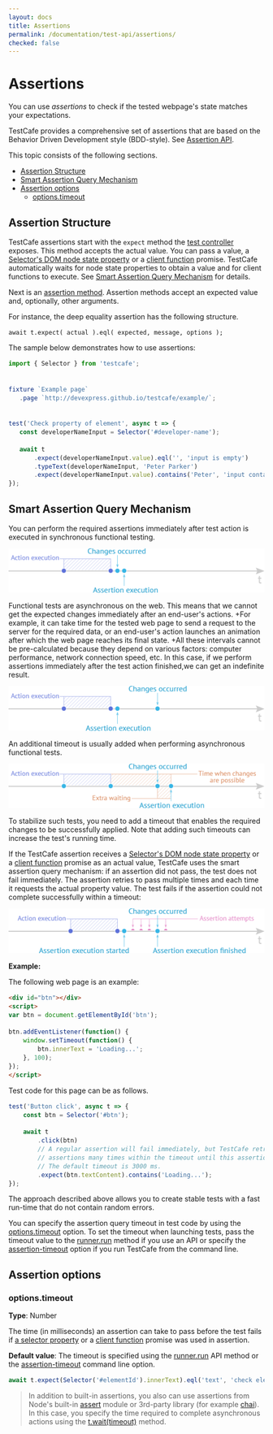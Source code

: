 ```yaml
---
layout: docs
title: Assertions
permalink: /documentation/test-api/assertions/
checked: false
---
```

# Assertions

You can use *assertions* to check if the tested webpage's state matches your expectations.

TestCafe provides a comprehensive set of assertions that are based on the Behavior Driven Development style (BDD-style).
See [Assertion API](assertion-api.md).

This topic consists of the following sections.

* [Assertion Structure](#assertion-structure)
* [Smart Assertion Query Mechanism](#smart-assertion-query-mechanism)
* [Assertion options](#assertion-options)
  * [options.timeout](#optionstimeout)

## Assertion Structure

TestCafe assertions start with the `expect` method the [test controller](../test-code-structure.html#test-controller) exposes.
This method accepts the actual value. You can pass a value, a [Selector's DOM node state property](../selecting-page-elements/selectors/using-selectors.md#define-assertion-actual-value)
or a [client function](../obtaining-data-from-the-client/README.md) promise.
TestCafe automatically waits for node state properties to obtain a value and for client functions to execute.
See [Smart Assertion Query Mechanism](#smart-assertion-query-mechanism) for details.

Next is an [assertion method](assertion-api.md). Assertion methods accept an expected value
and, optionally, other arguments.

For instance, the deep equality assertion has the following structure.

```text
await t.expect( actual ).eql( expected, message, options );
```

The sample below demonstrates how to use assertions:

```js
import { Selector } from 'testcafe';


fixture `Example page`
   .page `http://devexpress.github.io/testcafe/example/`;


test('Check property of element', async t => {
   const developerNameInput = Selector('#developer-name');

   await t
       .expect(developerNameInput.value).eql('', 'input is empty')
       .typeText(developerNameInput, 'Peter Parker')
       .expect(developerNameInput.value).contains('Peter', 'input contains text "Peter"');
});
```

## Smart Assertion Query Mechanism

You can perform the required assertions immediately after test action is executed in synchronous functional testing.

![Synchronous Functional Testing](../../../images/assertions/synchronous-testing.png)

Functional tests are asynchronous on the web. This means that we cannot get the expected changes immediately after an end-user's actions.
+For example, it can take time for the tested web page to send a request to the server for the required data, or an end-user's action launches an animation after which the web page reaches its final state.
+All these intervals cannot be pre-calculated because they depend on various factors: computer performance,
 network connection speed, etc. In this case, if we perform assertions immediately after the test action finished,we can get an indefinite result.

![Asynchronous Functional Testing](../../../images/assertions/asynchronous-testing.png)

An additional timeout is usually added when performing asynchronous functional tests.

![Asynchronous Functional Testing with Extra Waiting](../../../images/assertions/extra-waiting.png)

To stabilize such tests, you need to add a timeout that enables the required changes to be successfully applied.
Note that adding such timeouts can increase the test's running time.

If the TestCafe assertion receives a [Selector's DOM node state property](../selecting-page-elements/selectors/using-selectors.md#define-assertion-actual-value)
or a [client function](../obtaining-data-from-the-client/README.md) promise
as an actual value, TestCafe uses the smart assertion query mechanism:
if an assertion did not pass, the test does not fail immediately. The assertion retries to pass multiple times and
each time it requests the actual property value. The test fails if the assertion could not complete successfully
within a timeout:

![TestCafe Smart Assertion Query Mechanism](../../../images/assertions/query-mechanism.png)

**Example:**

The following web page is an example:

```html
<div id="btn"></div>
<script>
var btn = document.getElementById('btn');

btn.addEventListener(function() {
    window.setTimeout(function() {
        btn.innerText = 'Loading...';
    }, 100);
});
</script>
```

Test code for this page can be as follows.

```js
test('Button click', async t => {
    const btn = Selector('#btn');

    await t
        .click(btn)
        // A regular assertion will fail immediately, but TestCafe retries to run DOM state
        // assertions many times within the timeout until this assertion passes successfully.
        // The default timeout is 3000 ms.
        .expect(btn.textContent).contains('Loading...');
});
```

The approach described above allows you to create stable tests with a fast run-time that do not contain random errors.

You can specify the assertion query timeout in test code by using the [options.timeout](#assertion-options) option.
To set the timeout when launching tests, pass the timeout value to the [runner.run](../../using-testcafe/programming-interface/runner.md#run)
method if you use an API or specify the [assertion-timeout](../../using-testcafe/command-line-interface.md#--assertion-timeout-ms) option
if you run TestCafe from the command line.

## Assertion options

### options.timeout

**Type**: Number

The time (in milliseconds) an assertion can take to pass before the test fails if
[a selector property](../selecting-page-elements/selectors/using-selectors.md#define-assertion-actual-value)
or a [client function](../obtaining-data-from-the-client/README.md) promise was used in assertion.

**Default value**: The timeout is specified using the [runner.run](../../using-testcafe/programming-interface/runner.md#run) API method
or the [assertion-timeout](../../using-testcafe/command-line-interface.md#--assertion-timeout-ms) command line option.

```js
await t.expect(Selector('#elementId').innerText).eql('text', 'check element text', { timeout: 500 });
```

> In addition to built-in assertions, you also can use assertions from Node's built-in [assert](https://nodejs.org/api/assert.html) module or 3rd-party library (for example [chai](http://chaijs.com/)).
> In this case, you specify the time required to complete asynchronous actions using the [t.wait(timeout)](../pausing-the-test.md) method.